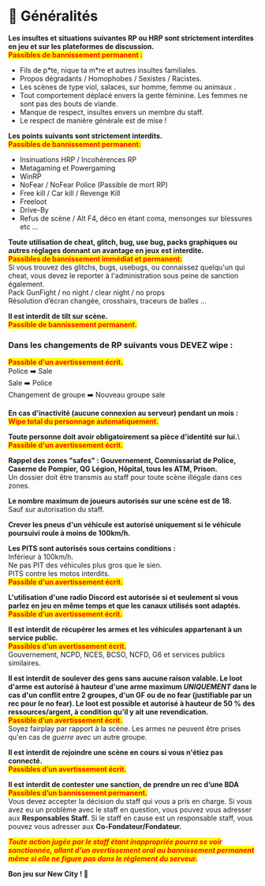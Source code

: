 # 📓 Généralités

**Les insultes et situations suivantes RP ou HRP sont strictement interdites en jeu et sur les plateformes de discussion.** \
<mark style="color:red;">**Passibles de bannissement permanent :**</mark>

* Fils de p\*te, nique ta m\*re et autres insultes familiales.
* Propos dégradants / Homophobes / Sexistes / Racistes.
* Les scènes de type viol, salaces, sur homme, femme ou animaux .
* Tout comportement déplacé envers la gente féminine. Les femmes ne sont pas des bouts de viande.
* Manque de respect, insultes envers un membre du staff.
* Le respect de manière générale est de mise !

**Les points suivants sont strictement interdits.**\
<mark style="color:red;">**Passibles de bannissement permanent:**</mark>

* Insinuations HRP / Incohérences RP
* Metagaming et Powergaming&#x20;
* WinRP
* NoFear / NoFear Police (Passible de mort RP)&#x20;
* Free kill / Car kill / Revenge Kill
* Freeloot
* Drive-By
* Refus de scène / Alt F4, déco en étant coma, mensonges sur blessures etc …

**Toute utilisation de cheat, glitch, bug, use bug, packs graphiques ou autres réglages donnant un avantage en jeux est interdite.**\
<mark style="color:red;">**Passibles de bannissement immédiat et permanent:**</mark>\
Si vous trouvez des glitchs, bugs, usebugs, ou connaissez quelqu'un qui cheat, vous devez le reporter à l'administration sous peine de sanction également.\
Pack GunFight / no night / clear night / no props \
Résolution d’écran changée, crosshairs, traceurs de balles …

**Il est interdit de tilt sur scène.**\
<mark style="color:red;">**Passible de bannissement permanent.**</mark>

### **Dans les changements de RP suivants vous DEVEZ wipe :**

<mark style="color:red;">**Passible d'un avertissement écrit.**</mark>\
Police ➡️ Sale\
Sale ➡️ Police\
Changement de groupe ➡️ Nouveau groupe sale

**En cas d'inactivité (aucune connexion au serveur) pendant un mois :**\
<mark style="color:red;">**Wipe total du personnage automatiquement.**</mark>

**Toute personne doit avoir obligatoirement sa pièce d'identité sur lui.**\ <mark style="color:red;">**Passible d'un avertissement écrit.**</mark>

**Rappel des zones "safes" : Gouvernement, Commissariat de Police, Caserne de Pompier, QG Légion, Hôpital, tous les ATM, Prison.**\
Un dossier doit être transmis au staff pour toute scène illégale dans ces zones.

**Le nombre maximum de joueurs autorisés sur une scène est de 18.**\
Sauf sur autorisation du staff.

**Crever les pneus d'un véhicule est autorisé uniquement si le véhicule poursuivi roule à moins de 100km/h.**

**Les PITS sont autorisés sous certains conditions :**\
Inférieur à 100km/h.\
Ne pas PIT des véhicules plus gros que le sien.\
PITS contre les motos interdits.\
<mark style="color:red;">**Passible d'un avertissement écrit.**</mark>

**L'utilisation d'une radio Discord est autorisée si et seulement si vous parlez en jeu en même temps et que les canaux utilisés sont adaptés.**\
<mark style="color:red;">**Passible d’un avertissement écrit.**</mark>

**Il est interdit de récupérer les armes et les véhicules appartenant à un service public.**\
<mark style="color:red;">**Passibles d’un avertissement écrit.**</mark>\
Gouvernement, NCPD, NCES, BCSO, NCFD, G6 et services publics similaires.

**Il est interdit de soulever des gens sans aucune raison valable. Le loot d'arme est autorisé à hauteur d'une arme maximum **_**UNIQUEMENT**_** dans le cas d'un conflit entre 2 groupes, d'un GF ou de no fear (justifiable par un rec pour le no fear). Le loot est possible et autorisé à hauteur de 50 % des ressources/argent, à condition qu’il y ait une revendication.**\
<mark style="color:red;">**Passible d’un avertissement écrit.**</mark>\
Soyez fairplay par rapport à la scène. Les armes ne peuvent être prises qu'en cas de _guerre_ avec un autre groupe.

**Il est interdit de rejoindre une scène en cours si vous n'étiez pas connecté.**\
<mark style="color:red;">**Passibles d’un avertissement écrit.**</mark>

**Il est interdit de contester une sanction, de prendre un rec d’une BDA**\
<mark style="color:red;">**Passibles d’un bannissement permanent.**</mark>\
Vous devez accepter la décision du staff qui vous a pris en charge. Si vous avez eu un problème avec le staff en question, vous pouvez vous adresser aux **Responsables Staff.** Si le staff en cause est un responsable staff, vous pouvez vous adresser aux **Co-Fondateur/Fondateur.**

_<mark style="color:red;">**Toute action jugée par le staff étant inappropriée pourra se voir sanctionnée, allant d'un avertissement oral au bannissement permanent même si elle ne figure pas dans le règlement du serveur.**</mark>_

**Bon jeu sur New City ! 🥳**

